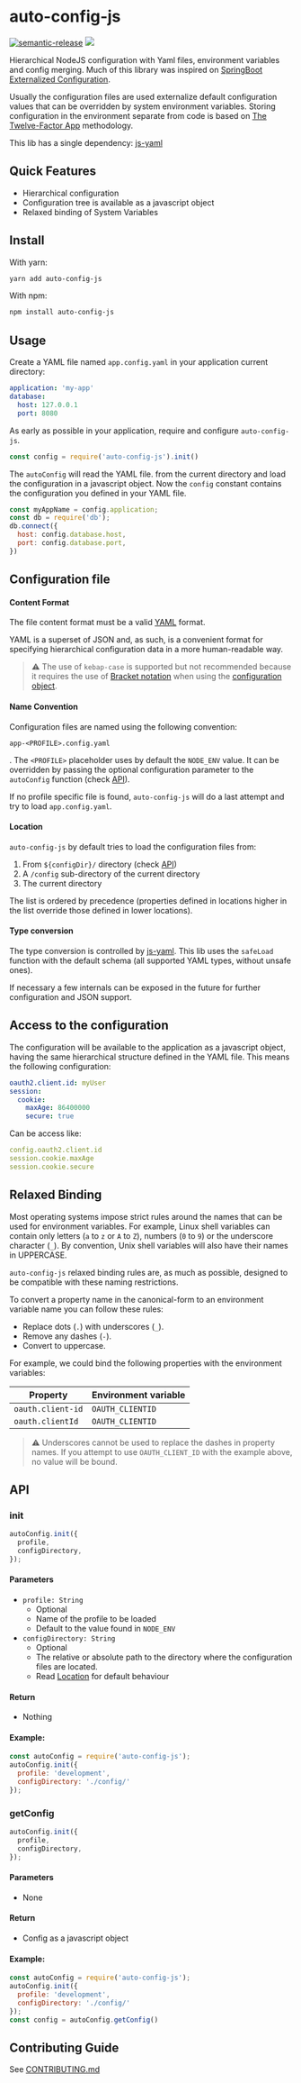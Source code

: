 # auto-config-js

[![semantic-release](https://img.shields.io/badge/%20%20%F0%9F%93%A6%F0%9F%9A%80-semantic--release-e10079.svg)](https://github.com/semantic-release/semantic-release)
[![](https://img.shields.io/badge/Licence-MIT-green.svg)](https://github.com/otaciliolacerda/auto-config-js/blob/master/LICENSE)

Hierarchical NodeJS configuration with Yaml files, environment variables and config merging. Much of this library was inspired on [SpringBoot Externalized Configuration](https://docs.spring.io/spring-boot/docs/current/reference/html/spring-boot-features.html#boot-features-external-config).

Usually the configuration files are used externalize default configuration values that can be overridden by system environment variables. Storing configuration in the environment separate from code is based on [The Twelve-Factor App](https://12factor.net/config) methodology.

This lib has a single dependency: [js-yaml](https://github.com/nodeca/js-yaml)

## Quick Features
* Hierarchical configuration
* Configuration tree is available as a javascript object
* Relaxed binding of System Variables

## Install

With yarn:
```bash
yarn add auto-config-js
```

With npm: 
```bash 
npm install auto-config-js
```

## Usage

Create a YAML file named `app.config.yaml` in your application current directory:
```yaml
application: 'my-app'
database: 
  host: 127.0.0.1
  port: 8080
```

As early as possible in your application, require and configure `auto-config-js`.
```javascript
const config = require('auto-config-js').init()
```

The `autoConfig` will read the YAML file. from the current directory and load the configuration in a javascript object. Now the `config` constant contains the configuration you defined in your YAML file.

```javascript
const myAppName = config.application;
const db = require('db');
db.connect({
  host: config.database.host,
  port: config.database.port,
})
```

## Configuration file

#### Content Format

The file content format must be a valid [YAML](https://yaml.org/) format. 

YAML is a superset of JSON and, as such, is a convenient format for specifying hierarchical configuration data in a more human-readable way.

> ⚠️ The use of `kebap-case` is supported but not recommended because it requires the use of [Bracket notation](https://developer.mozilla.org/en-US/docs/Web/JavaScript/Reference/Operators/Property_Accessors) when using the [configuration object](#access-to-the-configuration).

#### Name Convention

Configuration files are named using the following convention: 
```
app-<PROFILE>.config.yaml
```
. The `<PROFILE>` placeholder uses by default the `NODE_ENV` value. It can be overridden by passing the optional configuration parameter to the `autoConfig` function (check [API](#api)).

If no profile specific file is found, `auto-config-js` will do a last attempt and try to load `app.config.yaml`.

#### Location

`auto-config-js` by default tries to load the configuration files from:
1. From `${configDir}/` directory (check [API](#api))
1. A `/config` sub-directory of the current directory
1. The current directory

The list is ordered by precedence (properties defined in locations higher in the list override those defined in lower locations).


#### Type conversion

The type conversion is controlled by [js-yaml](https://github.com/nodeca/js-yaml). This lib uses the `safeLoad` function with the default schema (all supported YAML types, without unsafe ones). 

If necessary a few internals can be exposed in the future for further configuration and JSON support.

## Access to the configuration

The configuration will be available to the application as a javascript object, having the same hierarchical structure defined in the YAML file. This means the following configuration:

```yaml
oauth2.client.id: myUser
session:
  cookie:
    maxAge: 86400000
    secure: true
```

Can be access like:

```yaml
config.oauth2.client.id
session.cookie.maxAge
session.cookie.secure
```

## Relaxed Binding

Most operating systems impose strict rules around the names that can be used for environment variables. For example, Linux shell variables can contain only letters (`a` to `z` or `A` to `Z`), numbers (`0` to `9`) or the underscore character (`_`). By convention, Unix shell variables will also have their names in UPPERCASE.

`auto-config-js` relaxed binding rules are, as much as possible, designed to be compatible with these naming restrictions.

To convert a property name in the canonical-form to an environment variable name you can follow these rules:

* Replace dots (`.`) with underscores (`_`).
* Remove any dashes (`-`).
* Convert to uppercase.

For example, we could bind the following properties with the environment variables:

Property | Environment variable
------------ | -------------
`oauth.client-id` | `OAUTH_CLIENTID`
`oauth.clientId` | `OAUTH_CLIENTID`

> ⚠️️ Underscores cannot be used to replace the dashes in property names. If you attempt to use `OAUTH_CLIENT_ID` with the example above, no value will be bound.

## API

### init

```javascript
autoConfig.init({
  profile,
  configDirectory, 
});
```

#### Parameters
- `profile: String`
  - Optional
  - Name of the profile to be loaded
  - Default to the value found in `NODE_ENV`
- `configDirectory: String`
  - Optional
  - The relative or absolute path to the directory where the configuration files are located.
  - Read [Location](#location) for default behaviour

#### Return
- Nothing

#### Example:
```javascript
const autoConfig = require('auto-config-js');
autoConfig.init({
  profile: 'development',
  configDirectory: './config/'
});
```

### getConfig

```javascript
autoConfig.init({
  profile,
  configDirectory, 
});
```

#### Parameters
- None

#### Return
- Config as a javascript object

#### Example:
```javascript
const autoConfig = require('auto-config-js');
autoConfig.init({
  profile: 'development',
  configDirectory: './config/'
});
const config = autoConfig.getConfig()
```

## Contributing Guide

See [CONTRIBUTING.md](CONTRIBUTING.md)
